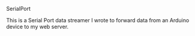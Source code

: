 SerialPort

This is a Serial Port data streamer I wrote to forward data from an Arduino device to my web server.
